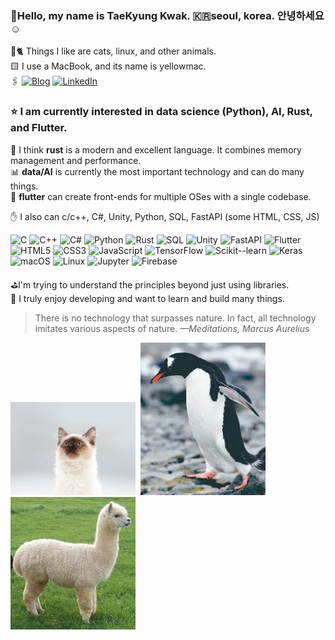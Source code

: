 ### 👋Hello, my name is TaeKyung Kwak. 🇰🇷seoul, korea. 안녕하세요☺️ <br>
🐧🐈 Things I like are cats, linux, and other animals.<br>
🟨 I use a MacBook, and its name is yellowmac.<br>
🖇️ [![Blog](https://img.shields.io/badge/Blog-www.taery.blog-blue?style=flat-square)](https://www.taery.blog)
 [![LinkedIn](https://img.shields.io/badge/LinkedIn-kwaktaekyung-blue?style=flat-square&logo=linkedin)](https://www.linkedin.com/in/kwaktaekyung/)

### ⭐️ I am currently interested in data science (Python), AI, Rust, and Flutter.<br>
🦀 I think **rust** is a modern and excellent language. It combines memory management and performance.<br>
📊 **data/AI** is currently the most important technology and can do many things.<br>
🚀 **flutter** can create front-ends for multiple OSes with a single codebase.

✋ I also can c/c++, C#, Unity, Python, SQL, FastAPI (some HTML, CSS, JS)

![C](https://img.shields.io/badge/C-00599C?style=for-the-badge&logo=c&logoColor=white)
![C++](https://img.shields.io/badge/C++-00599C?style=for-the-badge&logo=cplusplus&logoColor=white)
![C#](https://img.shields.io/badge/C%23-239120?style=for-the-badge&logo=csharp&logoColor=white)
![Python](https://img.shields.io/badge/Python-3776AB?style=for-the-badge&logo=python&logoColor=white)
![Rust](https://img.shields.io/badge/Rust-000000?style=for-the-badge&logo=rust&logoColor=white)
![SQL](https://img.shields.io/badge/SQL-4479A1?style=for-the-badge&logo=database&logoColor=white)
![Unity](https://img.shields.io/badge/Unity-000000?style=for-the-badge&logo=unity&logoColor=white)
![FastAPI](https://img.shields.io/badge/FastAPI-009688?style=for-the-badge&logo=fastapi&logoColor=white)
![Flutter](https://img.shields.io/badge/Flutter-02569B?style=for-the-badge&logo=flutter&logoColor=white)
![HTML5](https://img.shields.io/badge/HTML5-E34F26?style=for-the-badge&logo=html5&logoColor=white)
![CSS3](https://img.shields.io/badge/CSS3-1572B6?style=for-the-badge&logo=css3&logoColor=white)
![JavaScript](https://img.shields.io/badge/JavaScript-F7DF1E?style=for-the-badge&logo=javascript&logoColor=black)
![TensorFlow](https://img.shields.io/badge/TensorFlow-FF6F00?style=for-the-badge&logo=tensorflow&logoColor=white)
![Scikit--learn](https://img.shields.io/badge/Scikit--learn-F7931E?style=for-the-badge&logo=scikitlearn&logoColor=white)
![Keras](https://img.shields.io/badge/Keras-D00000?style=for-the-badge&logo=keras&logoColor=white)
![macOS](https://img.shields.io/badge/macOS-000000?style=for-the-badge&logo=apple&logoColor=white)
![Linux](https://img.shields.io/badge/Linux-FCC624?style=for-the-badge&logo=linux&logoColor=black)
![Jupyter](https://img.shields.io/badge/Jupyter-F37626?style=for-the-badge&logo=jupyter&logoColor=white)
![Firebase](https://img.shields.io/badge/Firebase-FFCA28?style=for-the-badge&logo=firebase&logoColor=black)



⛳︎I'm trying to understand the principles beyond just using libraries.<br>
👾 I truly enjoy developing and want to learn and build many things.

> There is no technology that surpasses nature. In fact, all technology imitates various aspects of nature. _—Meditations, Marcus Aurelius<br>_

<img src="assets/cat.png" alt="고양이" width="200"/>&nbsp;&nbsp;<img src="assets/penguin.png" alt="펭귄" width="200"/>&nbsp;&nbsp;<img src="assets/alpaca.png" alt="alpaca" width="200"/>



